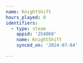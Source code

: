 ```yaml
---
name: KnightShift
hours_played: 0
identifiers:
  - type: steam
    appid: '254060'
    name: KnightShift
    synced_on: '2024-07-04'

---
```

